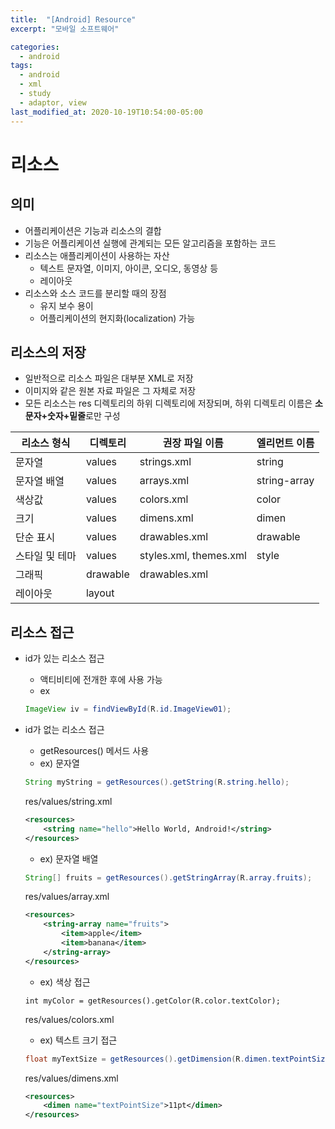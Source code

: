 ```yaml
---
title:  "[Android] Resource"
excerpt: "모바일 소프트웨어"

categories:
  - android
tags:
  - android
  - xml
  - study
  - adaptor, view
last_modified_at: 2020-10-19T10:54:00-05:00
---
```


# 리소스
## 의미 
* 어플리케이션은 기능과 리소스의 결합
* 기능은 어플리케이션 실행에 관계되는 모든 알고리즘을 포함하는 코드
* 리소스는 애플리케이션이 사용하는 자산
    * 텍스트 문자열, 이미지, 아이콘, 오디오, 동영상 등
    * 레이아웃
* 리소스와 소스 코드를 분리할 때의 장점
    * 유지 보수 용이
    * 어플리케이션의 현지화(localization) 가능

## 리소스의 저장
* 일반적으로 리소스 파일은 대부분 XML로 저장
* 이미지와 같은 원본 자료 파일은 그 자체로 저장
* 모든 리소스는 res 디렉토리의 하위 디렉토리에 저장되며, 하위 디렉토리 이름은 **소문자+숫자+밑줄**로만 구성


|리소스 형식|디렉토리|권장 파일 이름|엘리먼트 이름|
|------|-------|-------|------|
|문자열|values|strings.xml|string|
|문자열 배열|values|arrays.xml|string-array
|색상값|values|colors.xml|color
|크기|values|dimens.xml|dimen
|단순 표시|values|drawables.xml|drawable
|스타일 및 테마|values|styles.xml, themes.xml|style
|그래픽|drawable|drawables.xml|
|레이아웃|layout


## 리소스 접근
* id가 있는 리소스 접근
    * 액티비티에 전개한 후에 사용 가능
    * ex
     ~~~java
     ImageView iv = findViewById(R.id.ImageView01);
     ~~~

* id가 없는 리소스 접근
    * getResources() 메서드 사용
    * ex) 문자열
    ~~~java
    String myString = getResources().getString(R.string.hello);
    ~~~
    res/values/string.xml
    ~~~xml
    <resources>
        <string name="hello">Hello World, Android!</string>
    </resources>
    ~~~
    * ex) 문자열 배열 
    ~~~java
    String[] fruits = getResources().getStringArray(R.array.fruits);
    ~~~
    res/values/array.xml
    ~~~xml
    <resources>
        <string-array name="fruits">
            <item>apple</item>
            <item>banana</item>
        </string-array>
    </resources>
    ~~~
    * ex) 색상 접근
    <pre><code>int myColor = getResources().getColor(R.color.textColor);</code></pre>
    res/values/colors.xml
    * ex) 텍스트 크기 접근
    ~~~java 
    float myTextSize = getResources().getDimension(R.dimen.textPointSize)
    ~~~
    res/values/dimens.xml  
    ~~~xml
    <resources>
        <dimen name="textPointSize">11pt</dimen>
    </resources>
    ~~~
